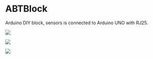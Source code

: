 # ABTBlock
Arduino DIY block, sensors is connected to Arduino UNO with RJ25. 

![](http://9467683.s21i.faiusr.com/2/ABUIABACGAAgw4yJ0AUo6Jii7AEwmwc4gAQ.jpg)

![](http://9467683.s21i.faiusr.com/2/ABUIABACGAAggqrp2AUo5O3RoAIwgAQ47AM.jpg)

![](http://9467683.s21i.faiusr.com/2/ABUIABACGAAg3tz32AUo-PHJoAUwgAQ40AM.jpg)




